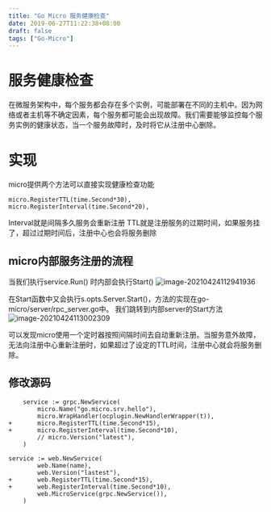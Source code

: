 ```yaml
---
title: "Go Micro 服务健康检查"
date: 2019-06-27T11:22:38+08:00
draft: false
tags: ["Go-Micro"]
---
```


# 服务健康检查

在微服务架构中，每个服务都会存在多个实例，可能部署在不同的主机中。因为网络或者主机等不确定因素，每个服务都可能会出现故障。我们需要能够监控每个服务实例的健康状态，当一个服务故障时，及时将它从注册中心删除。

# 实现

micro提供两个方法可以直接实现健康检查功能

```
micro.RegisterTTL(time.Second*30),
micro.RegisterInterval(time.Second*20),
```

Interval就是间隔多久服务会重新注册
TTL就是注册服务的过期时间，如果服务挂了，超过过期时间后，注册中心也会将服务删除

## micro内部服务注册的流程

当我们执行service.Run() 时内部会执行Start()
![image-20210424112941936](https://cdn.jsdelivr.net/gh/Allenxuxu/blog/img/image-20210424112941936.png)

在Start函数中又会执行s.opts.Server.Start()，方法的实现在go-micro/server/rpc_server.go中。
我们跳转到内部server的Start方法
![image-20210424113002309](https://cdn.jsdelivr.net/gh/Allenxuxu/blog/img/image-20210424113002309.png)

可以发现micro使用一个定时器按照间隔时间去自动重新注册。当服务意外故障，无法向注册中心重新注册时，如果超过了设定的TTL时间，注册中心就会将服务删除。

## 修改源码

```
	service := grpc.NewService(
		micro.Name("go.micro.srv.hello"),
		micro.WrapHandler(ocplugin.NewHandlerWrapper(t)),
+		micro.RegisterTTL(time.Second*15),
+		micro.RegisterInterval(time.Second*10),
		// micro.Version("latest"),
	)
```

```
service := web.NewService(
		web.Name(name),
		web.Version("lastest"),
+		web.RegisterTTL(time.Second*15),
+		web.RegisterInterval(time.Second*10),
		web.MicroService(grpc.NewService()),
	)
```

